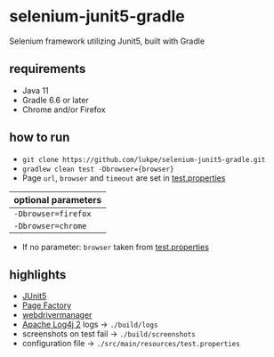 # selenium-junit5-gradle
Selenium framework utilizing Junit5, built with Gradle

## requirements
* Java 11
* Gradle 6.6 or later
* Chrome and/or Firefox

## how to run
[test.properties]: src/main/resources/test.properties
* `git clone https://github.com/lukpe/selenium-junit5-gradle.git`
* `gradlew clean test -Dbrowser={browser}`
* Page `url`, `browser` and `timeout` are set in [test.properties]

| optional parameters |
|---------------------|
|`-Dbrowser=firefox`|
|`-Dbrowser=chrome`|

* If no parameter: `browser` taken from [test.properties] 

## highlights
* [JUnit5](https://junit.org/junit5/)
* [Page Factory](https://github.com/SeleniumHQ/selenium/wiki/PageFactory)
* [webdrivermanager](https://github.com/bonigarcia/webdrivermanager)
* [Apache Log4j 2](https://logging.apache.org/log4j/2.x/) logs -> `./build/logs`
* screenshots on test fail -> `./build/screenshots`
* configuration file -> `./src/main/resources/test.properties`
